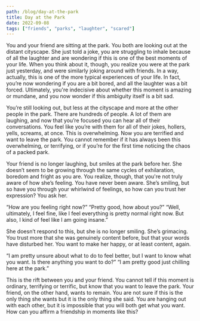 ```yaml
---
path: /blog/day-at-the-park
title: Day at the Park
date: 2022-09-08
tags: ["friends", "parks", "laughter", "scared"]
---
```


You and your friend are sitting at the park. You both are looking out at the distant cityscape. She just told a joke, you are struggling to inhale because of all the laughter and are wondering if this is one of the best moments of your life. When you think about it, though, you realize you were at the park just yesterday, and were similarly joking around with friends. In a way, actually, this is one of the more typical experiences of your life. In fact, you’re now wondering if you are a bit bored, and all the laughter was a bit forced. Ultimately, you're indecisive about whether this moment is amazing or mundane, and you now wonder if this ambiguity itself is a bit sad.

You’re still looking out, but less at the cityscape and more at the other people in the park. There are hundreds of people. A lot of them are laughing, and now that you’re focused you can hear all of their conversations. You feel like you’re with them for all of their jokes, hollers, yells, screams, at once. This is overwhelming. Now you are terrified and want to leave the park. You cannot remember if it has always been this overwhelming, or terrifying, or if you’re for the first time noticing the chaos of a packed park.

Your friend is no longer laughing, but smiles at the park before her. She doesn’t seem to be growing through the same cycles of exhilaration, boredom and fright as you are. You realize, though, that you're not truly aware of how she’s feeling. You have never been aware. She’s smiling, but so have you through your whirlwind of feelings, so how can you trust her expression? You ask her.

“How are you feeling right now?”
“Pretty good, how about you?”
“Well, ultimately, I feel fine, like I feel everything is pretty normal right now. But also, I kind of feel like I am going insane.”

She doesn’t respond to this, but she is no longer smiling. She’s grimacing. You trust more that she was genuinely content before, but that your words have disturbed her. You want to make her happy, or at least content, again.

“I am pretty unsure about what to do to feel better, but I want to know what you want. Is there anything you want to do?”
“I am pretty good just chilling here at the park.”

This is the rift between you and your friend. You cannot tell if this moment is ordinary, terrifying or terrific, but know that you want to leave the park. Your friend, on the other hand, wants to remain. You are not sure if this is the only thing she wants but it is the only thing she said. You are hanging out with each other, but it is impossible that you will both get what you want. How can you affirm a friendship in moments like this?

